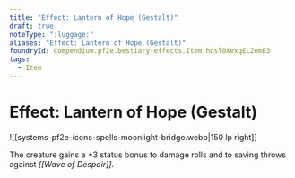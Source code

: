 ```yaml
---
title: "Effect: Lantern of Hope (Gestalt)"
draft: true
noteType: ":luggage:"
aliases: "Effect: Lantern of Hope (Gestalt)"
foundryId: Compendium.pf2e.bestiary-effects.Item.hdsl0XexqEL2emE3
tags:
  - Item
---
```


# Effect: Lantern of Hope (Gestalt)
![[systems-pf2e-icons-spells-moonlight-bridge.webp|150 lp right]]

The creature gains a +3 status bonus to damage rolls and to saving throws against _[[Wave of Despair]]_.
